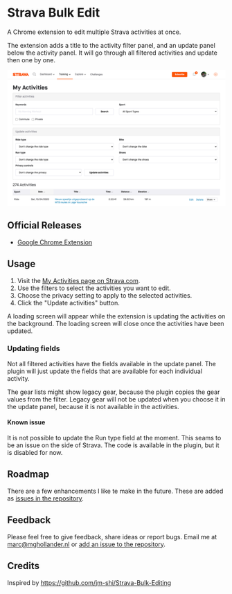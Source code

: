# Strava Bulk Edit

A Chrome extension to edit multiple Strava activities at once.

The extension adds a title to the activity filter panel, and an update panel
below the activity panel. It will go through all filtered activities and
update then one by one.

![screenshot](src/images/screenshot-1280x800-google-chrome-1.png)

## Official Releases

- [Google Chrome Extension](https://chrome.google.com/webstore/detail/strava-bulk-edit/mkbkebdegldokaipfgficlleheeejfjg)

## Usage

1. Visit the [My Activities page on Strava.com](https://www.strava.com/athlete/training).
2. Use the filters to select the activities you want to edit.
3. Choose the privacy setting to apply to the selected activities.
4. Click the "Update activities" button.

A loading screen will appear while the extension is updating the
activities on the background. The loading screen will close once the activities
have been updated.

### Updating fields

Not all filtered activities have the fields available in the update panel. The
plugin will just update the fields that are available for each individual
activity.

The gear lists might show legacy gear, because the plugin copies the gear values
from the filter. Legacy gear will not be updated when you choose it in the
update panel, because it is not available in the activities.

#### Known issue

It is not possible to update the Run type field at the moment. This seams to be
an issue on the side of Strava. The code is available in the plugin, but it is
disabled for now.

## Roadmap

There are a few enhancements I like te make in the future. These are added as
[issues in the repository](https://github.com/MGHollander/strava-bulk-edit).

## Feedback

Please feel free to give feedback, share ideas or report bugs. Email me
at [marc@mghollander.nl](mailto:marc@mghollander.nl) or [add an issue to
the repository](https://github.com/MGHollander/strava-bulk-edit/issues).

## Credits

Inspired by https://github.com/jm-shi/Strava-Bulk-Editing
